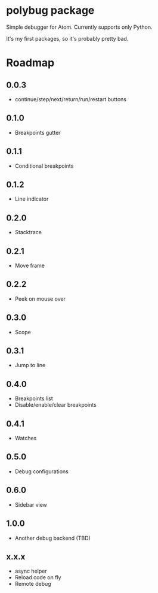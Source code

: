 # polybug package

Simple debugger for Atom. Currently supports only Python.

It's my first packages, so it's probably pretty bad.

# Roadmap

## 0.0.3
* continue/step/next/return/run/restart buttons

## 0.1.0
* Breakpoints gutter

## 0.1.1
* Conditional breakpoints

## 0.1.2
* Line indicator

## 0.2.0
* Stacktrace

## 0.2.1
* Move frame

## 0.2.2
* Peek on mouse over

## 0.3.0
* Scope

## 0.3.1
* Jump to line

## 0.4.0
* Breakpoints list
* Disable/enable/clear breakpoints

## 0.4.1
* Watches

## 0.5.0
* Debug configurations

## 0.6.0
* Sidebar view

## 1.0.0
* Another debug backend (TBD)

## x.x.x
* async helper
* Reload code on fly
* Remote debug
